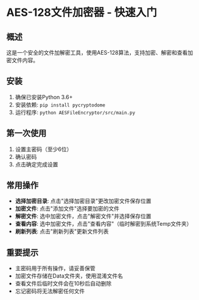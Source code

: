# AES-128文件加密器 - 快速入门

## 概述
这是一个安全的文件加解密工具，使用AES-128算法，支持加密、解密和查看加密文件内容。

## 安装
1. 确保已安装Python 3.6+
2. 安装依赖: `pip install pycryptodome`
3. 运行程序: `python AESFileEncryptor/src/main.py`

## 第一次使用
1. 设置主密码（至少6位）
2. 确认密码
3. 点击确定完成设置

## 常用操作
- **选择加密目录**: 点击"选择加密目录"更改加密文件保存位置
- **加密文件**: 点击"添加文件"选择要加密的文件
- **解密文件**: 选中加密文件，点击"解密文件"并选择保存位置
- **查看内容**: 选中加密文件，点击"查看内容"（临时解密到系统Temp文件夹）
- **刷新列表**: 点击"刷新列表"更新文件列表

## 重要提示
- 主密码用于所有操作，请妥善保管
- 加密文件存储在Data文件夹，使用混淆文件名
- 查看文件后临时文件会在10秒后自动删除
- 忘记密码将无法解密任何文件